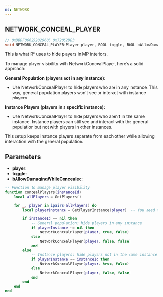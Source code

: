 ```yaml
---
ns: NETWORK
---
```

## NETWORK_CONCEAL_PLAYER

```c
// 0xBBDF066252829606 0x72052DB3
void NETWORK_CONCEAL_PLAYER(Player player, BOOL toggle, BOOL bAllowDamagingWhileConcealed);
```

This is what R* uses to hide players in MP interiors.

To manage player visibility with NetworkConcealPlayer, here’s a solid approach:

**General Population (players not in any instance):**

* Use NetworkConcealPlayer to hide players who are in any instance. This way, general population players won’t see or interact with instance players.

**Instance Players (players in a specific instance):**

* Use NetworkConcealPlayer to hide players who aren’t in the same instance. Instance players can still see and interact with the general population but not with players in other instances.

This setup keeps instance players separate from each other while allowing interaction with the general population.

## Parameters
* **player**: 
* **toggle**: 
* **bAllowDamagingWhileConcealed**: 

```lua
-- Function to manage player visibility
function concealPlayers(instanceId)
    local allPlayers = GetPlayers()

    for _, player in ipairs(allPlayers) do
        local playerInstance = GetPlayerInstance(player)  -- You need to define this function

        if instanceId == nil then
            -- General population: hide players in any instance
            if playerInstance ~= nil then
                NetworkConcealPlayer(player, true, false)
            else
                NetworkConcealPlayer(player, false, false)
            end
        else
            -- Instance players: hide players not in the same instance
            if playerInstance ~= instanceId then
                NetworkConcealPlayer(player, true, false)
            else
                NetworkConcealPlayer(player, false, false)
            end
        end
    end
end
```
